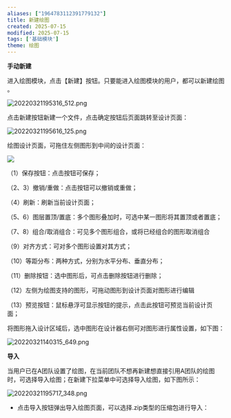 ```yaml
---
aliases: ["1964783112391779132"]
title: 新建绘图
created: 2025-07-15
modified: 2025-07-15
tags: ['基础模块']
theme: 绘图
---
```


**手动新建**

进入绘图模块，点击【新建】按钮。只要能进入绘图模块的用户，都可以新建绘图 。

![](673ae19911a391fbce747d6110e29951.jpg "20220321195316_512.png")

点击新建按钮新建一个文件，点击确定按钮后页面跳转至设计页面：

![](de304c78ed72e6ae2417a9cf6e6e126f.jpg "20220321195616_125.png")

绘图设计页面，可拖住左侧图形到中间的设计页面：

![](https://myhelpdoc.oss-cn-heyuan.aliyuncs.com/mdimages/ecf6942f9de5de349d1ff7a6cbe04c07.jpg)

（1）保存按钮：点击按钮可保存；

（2、3）撤销/重做：点击按钮可以撤销或重做；

（4）刷新：刷新当前设计页面；

（5、6）图层置顶/置底：多个图形叠加时，可选中某一图形将其置顶或者置底；

（7、8）组合/取消组合：可见多个图形组合，或将已经组合的图形取消组合

（9）对齐方式：可对多个图形设置对其方式；

（10）等距分布：两种方式，分别为水平分布、垂直分布；

（11）删除按钮：选中图形后，可点击删除按钮进行删除；

（12）左侧为绘图支持的图形，可拖动图形到设计页面对图形进行编辑

（13）预览按钮：鼠标悬浮可显示按钮的提示，点击此按钮可预览当前设计页面；

将图形拖入设计区域后，选中图形在设计器右侧可对图形进行属性设置，如下图：

![](34fd12730b287067b3e5ad423bc1b684.jpg "20220321140315_649.png")

**导入**

当用户已在A团队设置了绘图，在当前团队不想再新建想直接引用A团队的绘图时，可选择导入绘图；在新建下拉菜单中可选择导入绘图，如下图所示：

![](60f9a975b7490ea8fd5bf9cf4974a9f1.jpg "20220321195717_348.png")

- 点击导入按钮弹出导入绘图页面，可以选择.zip类型的压缩包进行导入：

